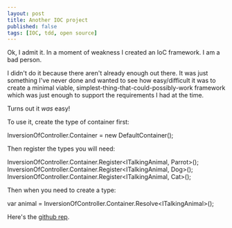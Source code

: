 ```yaml
---
layout: post
title: Another IOC project
published: false
tags: [IOC, tdd, open source]
---
```


Ok, I admit it. In a moment of weakness I created an IoC framework. I am a bad person.

I didn't do it because there aren't already enough out there. It was just something I've never done and wanted to see how 
easy/difficult it was to create a minimal viable, simplest-thing-that-could-possibly-work framework which was just enough 
to support the requirements I had at the time. 

Turns out it *was* easy!

To use it, create the type of container first:

InversionOfController.Container = new DefaultContainer();

Then register the types you will need:

InversionOfController.Container.Register&lt;ITalkingAnimal, Parrot&gt;();
InversionOfController.Container.Register&lt;ITalkingAnimal, Dog&gt;();
InversionOfController.Container.Register&lt;ITalkingAnimal, Cat&gt;();

Then when you need to create a type:

var animal = InversionOfController.Container.Resolve&lt;ITalkingAnimal&gt;();

Here's the [github rep](https://github.com/deejaygraham/brioche).

